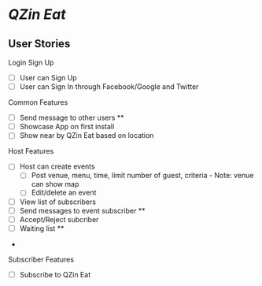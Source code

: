 # *QZin Eat*
## User Stories

Login Sign Up
* [ ] User can Sign Up 
* [ ] User can Sign In through Facebook/Google and Twitter 
 
Common Features  
* [ ] Send message to other users **
* [ ] Showcase App on first install 
* [ ] Show near by QZin Eat based on location

Host Features
* [ ] Host can create events
  * [ ] Post venue, menu, time, limit number of guest, criteria - Note: venue can show map
  * [ ] Edit/delete an event  
* [ ] View list of subscribers
* [ ] Send messages to event subscriber **
* [ ] Accept/Reject subcriber 
* [ ] Waiting list **
* 

Subscriber Features
* [ ] Subscribe to QZin Eat



